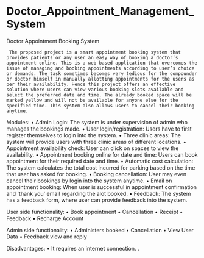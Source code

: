 # Doctor_Appointment_Management_System
Doctor Appointment Booking System

   
     The proposed project is a smart appointment booking system that provides patients or any user an easy way of booking a doctor’s appointment online. This is a web based application that overcomes the issue of managing and booking appointments according to user’s choice or demands. The task sometimes becomes very tedious for the compounder or doctor himself in manually allotting appointments for the users as per their availability. Hence this project offers an effective solution where users can view various booking slots available and select the preferred date and time. The already booked space will be marked yellow and will not be available for anyone else for the specified time. This system also allows users to cancel their booking anytime. 

Modules:
•	Admin Login: The system is under supervision of admin who manages the bookings made. 
•	User login/registration: Users have to first register themselves to login into the system. 
•	Three clinic areas: The system will provide users with three clinic areas of different locations.
•	Appointment availability check: User can click on spaces to view the availability. 
•	Appointment booking online for date and time: Users can book appointment for their required date and time.
•	Automatic cost calculation: The system calculates the total cost incurred for parking based on the time that user has asked for booking.
•	Booking cancellation: User may even cancel their bookings by login into the system anytime. 
•	Email on appointment booking: When user is successful in appointment  confirmation and 'thank you' email regarding the alot booked.
•	Feedback: The system has a feedback form, where user can provide feedback into the system.

User side functionality:
•	Book appointment
•	Cancellation
•	Receipt 
•	Feedback
•	Recharge Account

Admin side functionality:
•	Administers booked 
•	Cancellation
•	View User Data
•	Feedback view and reply

Disadvantages:
•	 It requires an internet connection.
.

